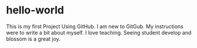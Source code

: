 # hello-world
This is my first Project Using GitHub.
I am new to GitGub. My instructions were to write a bit about myself. 
I love teaching. Seeing student develop  and blossom is a great joy.
